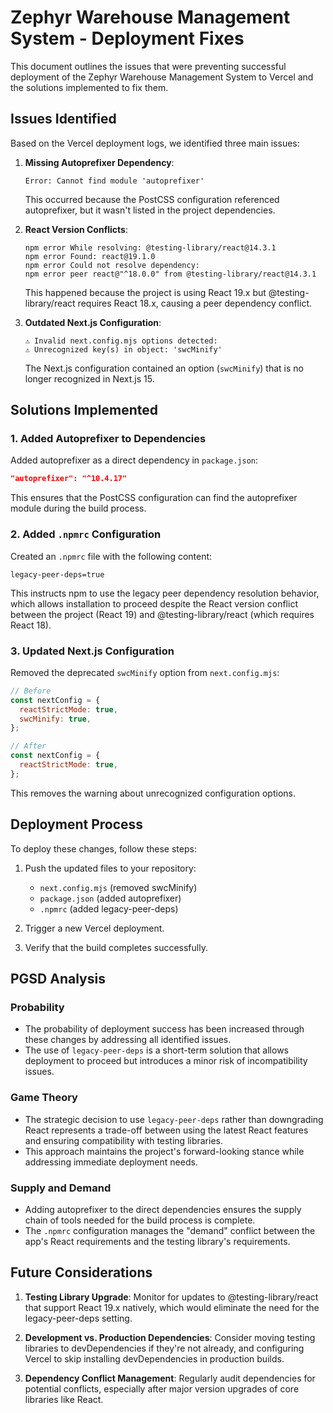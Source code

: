# Zephyr Warehouse Management System - Deployment Fixes

This document outlines the issues that were preventing successful deployment of the Zephyr Warehouse Management System to Vercel and the solutions implemented to fix them.

## Issues Identified

Based on the Vercel deployment logs, we identified three main issues:

1. **Missing Autoprefixer Dependency**:
   ```
   Error: Cannot find module 'autoprefixer'
   ```
   This occurred because the PostCSS configuration referenced autoprefixer, but it wasn't listed in the project dependencies.

2. **React Version Conflicts**:
   ```
   npm error While resolving: @testing-library/react@14.3.1
   npm error Found: react@19.1.0
   npm error Could not resolve dependency:
   npm error peer react@"^18.0.0" from @testing-library/react@14.3.1
   ```
   This happened because the project is using React 19.x but @testing-library/react requires React 18.x, causing a peer dependency conflict.

3. **Outdated Next.js Configuration**:
   ```
   ⚠ Invalid next.config.mjs options detected:
   ⚠ Unrecognized key(s) in object: 'swcMinify'
   ```
   The Next.js configuration contained an option (`swcMinify`) that is no longer recognized in Next.js 15.

## Solutions Implemented

### 1. Added Autoprefixer to Dependencies

Added autoprefixer as a direct dependency in `package.json`:

```json
"autoprefixer": "^10.4.17"
```

This ensures that the PostCSS configuration can find the autoprefixer module during the build process.

### 2. Added `.npmrc` Configuration

Created an `.npmrc` file with the following content:

```
legacy-peer-deps=true
```

This instructs npm to use the legacy peer dependency resolution behavior, which allows installation to proceed despite the React version conflict between the project (React 19) and @testing-library/react (which requires React 18).

### 3. Updated Next.js Configuration

Removed the deprecated `swcMinify` option from `next.config.mjs`:

```javascript
// Before
const nextConfig = {
  reactStrictMode: true,
  swcMinify: true,
};

// After
const nextConfig = {
  reactStrictMode: true,
};
```

This removes the warning about unrecognized configuration options.

## Deployment Process

To deploy these changes, follow these steps:

1. Push the updated files to your repository:
   - `next.config.mjs` (removed swcMinify)
   - `package.json` (added autoprefixer)
   - `.npmrc` (added legacy-peer-deps)

2. Trigger a new Vercel deployment.

3. Verify that the build completes successfully.

## PGSD Analysis

### Probability
- The probability of deployment success has been increased through these changes by addressing all identified issues.
- The use of `legacy-peer-deps` is a short-term solution that allows deployment to proceed but introduces a minor risk of incompatibility issues.

### Game Theory
- The strategic decision to use `legacy-peer-deps` rather than downgrading React represents a trade-off between using the latest React features and ensuring compatibility with testing libraries.
- This approach maintains the project's forward-looking stance while addressing immediate deployment needs.

### Supply and Demand
- Adding autoprefixer to the direct dependencies ensures the supply chain of tools needed for the build process is complete.
- The `.npmrc` configuration manages the "demand" conflict between the app's React requirements and the testing library's requirements.

## Future Considerations

1. **Testing Library Upgrade**: Monitor for updates to @testing-library/react that support React 19.x natively, which would eliminate the need for the legacy-peer-deps setting.

2. **Development vs. Production Dependencies**: Consider moving testing libraries to devDependencies if they're not already, and configuring Vercel to skip installing devDependencies in production builds.

3. **Dependency Conflict Management**: Regularly audit dependencies for potential conflicts, especially after major version upgrades of core libraries like React.
